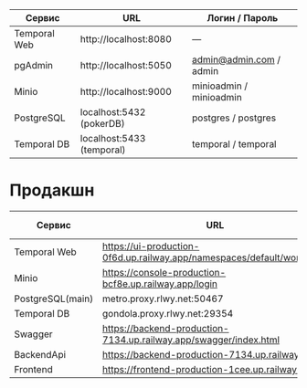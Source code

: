 | Сервис       | URL                       | Логин / Пароль          |
|--------------|---------------------------|-------------------------|
| Temporal Web | http://localhost:8080     | —                       |
| pgAdmin      | http://localhost:5050     | admin@admin.com / admin |
| Minio        | http://localhost:9000     | minioadmin / minioadmin |
| PostgreSQL   | localhost:5432 (pokerDB)  | postgres / postgres     |
| Temporal DB  | localhost:5433 (temporal) | temporal / temporal     |

# Продакшн

| Сервис           | URL                                                                    | Логин / Пароль                                                                       | Название базы |
|------------------|------------------------------------------------------------------------|--------------------------------------------------------------------------------------|---------------|  
| Temporal Web     | https://ui-production-0f6d.up.railway.app/namespaces/default/workflows | —                                                                                    |               | 
| Minio            | https://console-production-bcf8e.up.railway.app/login                  | cTnI1Bh4BOSPZkcPcd4LFXWk91j5R5iL / 7Qz6Bl7Q0GRHJrdPjF46pKIdDM8iThr0w0Do5g9XBMSYpjGZ  |               |
| PostgreSQL(main) | metro.proxy.rlwy.net:50467                                             | postgres / whrPDDCVaCoSPVdiZomRDdRQbmNgTlWC                                          | railway       |  
| Temporal DB      | gondola.proxy.rlwy.net:29354                                           | postgres /  oSskLwYjFXpvTnjXaXZtiCbgWhCRFclN                                         | railway       | 
| Swagger          | https://backend-production-7134.up.railway.app/swagger/index.html      |                                                                                      |               |
| BackendApi       | https://backend-production-7134.up.railway.app                         |                                                                                      |               |
| Frontend         | https://frontend-production-1cee.up.railway.app/                       |                                                                                      |               |

